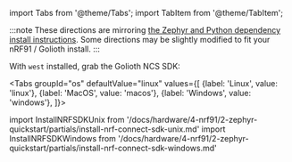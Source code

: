 import Tabs from '@theme/Tabs';
import TabItem from '@theme/TabItem';

:::note
These directions are mirroring [the Zephyr and Python dependency install instructions](https://docs.zephyrproject.org/latest/getting_started/index.html#get-zephyr-and-install-python-dependencies). Some directions may be slightly modified to fit your nRF91 / Golioth install.
:::

With `west` installed, grab the Golioth NCS SDK:

<Tabs
groupId="os"
defaultValue="linux"
values={[
{label: 'Linux', value: 'linux'},
{label: 'MacOS', value: 'macos'},
{label: 'Windows', value: 'windows'},
]}>

import InstallNRFSDKUnix from '/docs/hardware/4-nrf91/2-zephyr-quickstart/partials/install-nrf-connect-sdk-unix.md'
import InstallNRFSDKWindows from '/docs/hardware/4-nrf91/2-zephyr-quickstart/partials/install-nrf-connect-sdk-windows.md'

<TabItem value="linux">
<InstallNRFSDKUnix/>
</TabItem>

<TabItem value="macos">
<InstallNRFSDKUnix/>
</TabItem>

<TabItem value="windows">
<InstallNRFSDKWindows/>
</TabItem>
</Tabs>



